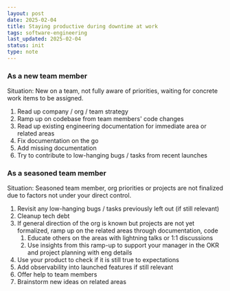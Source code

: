 ```yaml
---
layout: post
date: 2025-02-04
title: Staying productive during downtime at work
tags: software-engineering
last_updated: 2025-02-04
status: init
type: note
---
```


### As a new team member

Situation: New on a team, not fully aware of priorities, waiting for concrete work items to be assigned.

1. Read up company / org / team strategy
2. Ramp up on codebase from team members' code changes
3. Read up existing engineering documentation for immediate area or related areas
4. Fix documentation on the go
5. Add missing documentation
6. Try to contribute to low-hanging bugs / tasks from recent launches

### As a seasoned team member

Situation: Seasoned team member, org priorities or projects are not finalized due to factors not under your direct control.

1. Revisit any low-hanging bugs / tasks previously left out (if still relevant)
2. Cleanup tech debt
3. If general direction of the org is known but projects are not yet formalized, ramp up on the related areas through documentation, code
   1. Educate others on the areas with lightning talks or 1:1 discussions
   2. Use insights from this ramp-up to support your manager in the OKR and project planning with eng details
4. Use your product to check if it is still true to expectations
5. Add observability into launched features if still relevant
6. Offer help to team members
7. Brainstorm new ideas on related areas